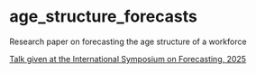 # age_structure_forecasts
Research paper on forecasting the age structure of a workforce

[Talk given at the International Symposium on Forecasting, 2025](https://robjhyndman.com/age_structure_forecasts)
